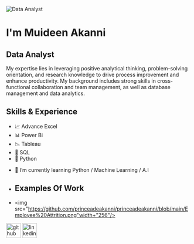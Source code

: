 ![Data Analyst](https://github.com/princeadeakanni/princeadeakanni/blob/main/My%20banner.png)

# I'm Muideen Akanni
## Data Analyst
My expertise lies in leveraging positive analytical thinking, problem-solving orientation, and research knowledge to drive process improvement and enhance productivity. My background includes strong skills in cross-functional collaboration and team management, as well as database management and data analytics.

## Skills & Experience 
* 📈 Advance Excel
* 📊 Power Bi
* 📉 Tableau
* 🏦 SQL
* 🐍 Python

- 🌱 I’m currently learning Python / Machine Learning / A.I
- ## Examples Of Work
- <img src="https://github.com/princeadeakanni/princeadeakanni/blob/main/Employee%20Attrition.png"width+"256"/>

[<img src='https://cdn.jsdelivr.net/npm/simple-icons@3.0.1/icons/github.svg' alt='github' height='40'>](https://github.com/princeadeakanni)  [<img src='https://cdn.jsdelivr.net/npm/simple-icons@3.0.1/icons/linkedin.svg' alt='linkedin' height='40'>](https://www.linkedin.com/in/https://www.linkedin.com/in/muideenadeakanni//)  
